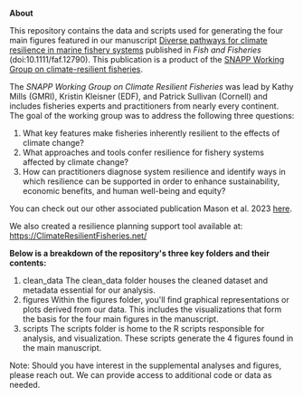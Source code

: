 

**About**

This repository contains the data and scripts used for generating the four main figures featured in our manuscript [Diverse pathways for climate resilience in marine fishery  systems](https://doi.org/10.1111/faf.12790) published in _Fish and Fisheries_ (doi:10.1111/faf.12790). This publication is a product of the [SNAPP Working Group on climate-resilient fisheries](https://snappartnership.net/teams/climate-resilient-fisheries/). 

The *SNAPP Working Group on Climate Resilient Fisheries* was lead by Kathy Mills (GMRI), Kristin Kleisner (EDF), and Patrick Sullivan (Cornell) and includes fisheries experts and practitioners from nearly every continent. The goal of the working group was to address the following three questions:

1. What key features make fisheries inherently resilient to the effects of climate change?
2. What approaches and tools confer resilience for fishery systems affected by climate change?
3. How can practitioners diagnose system resilience and identify ways in which resilience can be supported in order to enhance sustainability, economic benefits, and human well-being and equity?


You can check out our other associated publication Mason et al. 2023 [here](https://doi.org/10.1111/faf.12630). 

We also created a resilience planning support tool available at: https://ClimateResilientFisheries.net/


**Below is a breakdown of the repository's three key folders and their contents:**

1. clean_data
The clean_data folder houses the cleaned dataset and metadata essential for our analysis. 
2. figures
Within the figures folder, you'll find graphical representations or plots derived from our data. This includes the visualizations that form the basis for the four main figures in the manuscript.
3. scripts
The scripts folder is home to the R scripts responsible for analysis, and visualization. These scripts generate the 4 figures found in the main manuscript.

Note: Should you have interest in the supplemental analyses and figures, please reach out. We can provide access to additional code or data as needed.
